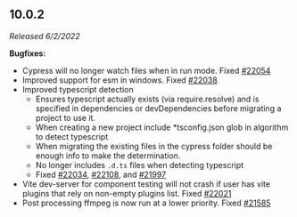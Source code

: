 ## 10.0.2

_Released 6/2/2022_

**Bugfixes:**

- Cypress will no longer watch files when in run mode. Fixed
  [#22054](https://github.com/cypress-io/cypress/issues/22054)
- Improved support for esm in windows. Fixed
  [#22038](https://github.com/cypress-io/cypress/issues/22038)
- Improved typescript detection
  - Ensures typescript actually exists (via require.resolve) and is specified in
    dependencies or devDependencies before migrating a project to use it.
  - When creating a new project include \*tsconfig.json glob in algorithm to
    detect typescript
  - When migrating the existing files in the cypress folder should be enough
    info to make the determination.
  - No longer includes `.d.ts` files when detecting typescript
  - Fixed [#22034](https://github.com/cypress-io/cypress/issues/22034),
    [#22108](https://github.com/cypress-io/cypress/issues/22018), and
    [#21997](https://github.com/cypress-io/cypress/issues/21997)
- Vite dev-server for component testing will not crash if user has vite plugins
  that rely on non-empty plugins list. Fixed
  [#22021](https://github.com/cypress-io/cypress/issues/22021)
- Post processing ffmpeg is now run at a lower priority. Fixed
  [#21585](https://github.com/cypress-io/cypress/issues/21585)
